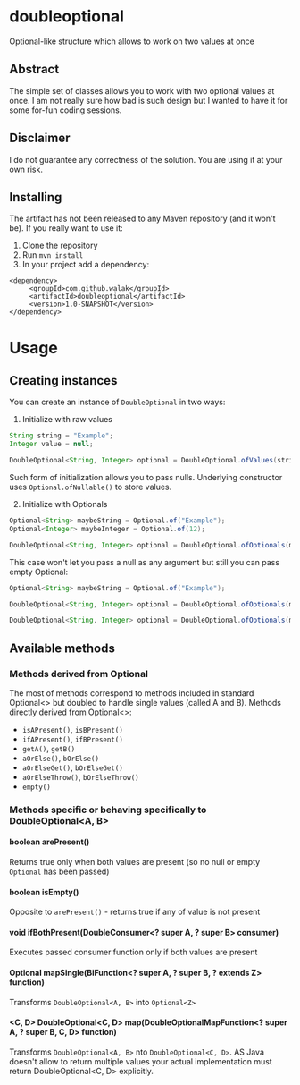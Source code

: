 # doubleoptional
Optional-like structure which allows to work on two values at once

## Abstract

The simple set of classes allows you to work with two optional values at once. 
I am not really sure how bad is such design but I wanted to have it for some for-fun coding sessions.


## Disclaimer

I do not guarantee any correctness of the solution. You are using it at your own risk.

## Installing
 
The artifact has not been released to any Maven repository (and it won't be). If you really want to use it:

1. Clone the repository
2. Run `mvn install`
3. In your project add a dependency:

```
<dependency>
     <groupId>com.github.walak</groupId>
     <artifactId>doubleoptional</artifactId>
     <version>1.0-SNAPSHOT</version>
</dependency>
```
# Usage

## Creating instances

You can create an instance of `DoubleOptional` in two ways:

1. Initialize with raw values

```java
String string = "Example";
Integer value = null;

DoubleOptional<String, Integer> optional = DoubleOptional.ofValues(string, value);
```

Such form of initialization allows you to pass nulls. Underlying constructor uses `Optional.ofNullable()` to store values.

2. Initialize with Optionals

```java
Optional<String> maybeString = Optional.of("Example");
Optional<Integer> maybeInteger = Optional.of(12);

DoubleOptional<String, Integer> optional = DoubleOptional.ofOptionals(maybeString, maybeInteger);
```

This case won't let you pass a null as any argument but still you can pass empty Optional:
```java
Optional<String> maybeString = Optional.of("Example");

DoubleOptional<String, Integer> optional = DoubleOptional.ofOptionals(maybeString, Optional.empty()); //works fine

DoubleOptional<String, Integer> optional = DoubleOptional.ofOptionals(maybeString, null); //will throw exception
```

## Available methods

### Methods derived from Optional<T>

The most of methods correspond to methods included in standard Optional<> but doubled to handle single values (called A and B).
Methods directly derived from Optional<>:
- `isAPresent()`, `isBPresent()`
- `ifAPresent()`, `ifBPresent()`
- `getA()`, `getB()`
- `aOrElse()`, `bOrElse()`
- `aOrElseGet()`, `bOrElseGet()`
- `aOrElseThrow()`, `bOrElseThrow()`
- `empty()`

### Methods specific or behaving specifically to DoubleOptional<A, B>

#### boolean arePresent()
Returns true only when both values are present (so no null or empty `Optional` has been passed)

#### boolean isEmpty()
Opposite to `arePresent()` - returns true if any of value is not present

#### void ifBothPresent(DoubleConsumer<? super A, ? super B> consumer)
Executes passed consumer function only if both values are present

#### <Z> Optional<Z> mapSingle(BiFunction<? super A, ? super B, ? extends Z> function)
Transforms `DoubleOptional<A, B>` into `Optional<Z>`

#### <C, D> DoubleOptional<C, D> map(DoubleOptionalMapFunction<? super A, ? super B, C, D> function)
Transforms `DoubleOptional<A, B>` nto `DoubleOptional<C, D>`. AS Java doesn't allow to return multiple values
your actual implementation must return DoubleOptional<C, D> explicitly.




